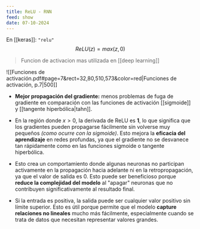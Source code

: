 ```yaml
---
title: ReLU - RNN
feed: show
date: 07-10-2024
---
```


En [[keras]]: `"relu"`
$$R e L U(z)= max(z,0)$$
> Funcion de activacion mas utilizada en [[deep learning]]

![[Funciones de activación.pdf#page=7&rect=32,80,510,573&color=red|Funciones de activación, p.7|500]]


- **Mejor propagación del gradiente:** menos problemas de fuga de gradiente en comparación con las funciones de activación [[sigmoide]] y [[tangente hiperbólica|tahn]]. 

- En la región donde $x>0$, la derivada de ReLU es **1**, lo que significa que los gradientes pueden propagarse fácilmente sin volverse muy pequeños *(como ocurre con la sigmoide)*. Esto mejora la **eficacia del aprendizaje** en redes profundas, ya que el gradiente no se desvanece tan rápidamente como en las funciones sigmoide o tangente hiperbólica.

- Esto crea un comportamiento donde algunas neuronas no participan activamente en la propagación hacia adelante ni en la retropropagación, ya que el valor de salida es 0. Esto puede ser beneficioso porque **reduce la complejidad del modelo** al "apagar" neuronas que no contribuyen significativamente al resultado final.


- Si la entrada es positiva, la salida puede ser cualquier valor positivo sin límite superior. Esto es útil porque permite que el modelo **capture relaciones no lineales** mucho más fácilmente, especialmente cuando se trata de datos que necesitan representar valores grandes.